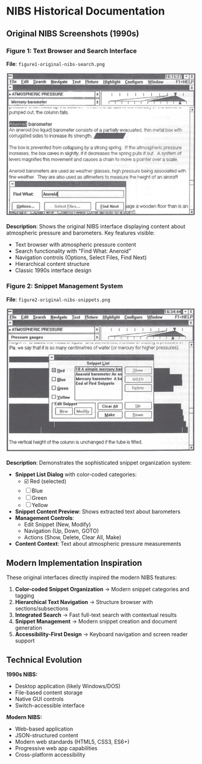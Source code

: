 # NIBS Historical Documentation

## Original NIBS Screenshots (1990s)

### Figure 1: Text Browser and Search Interface
**File**: `figure1-original-nibs-search.png`

![Original NIBS Search Interface](figure1-original-nibs-search.png)

**Description**: Shows the original NIBS interface displaying content about atmospheric pressure and barometers. Key features visible:
- Text browser with atmospheric pressure content
- Search functionality with "Find What: Aneroid" 
- Navigation controls (Options, Select Files, Find Next)
- Hierarchical content structure
- Classic 1990s interface design

### Figure 2: Snippet Management System  
**File**: `figure2-original-nibs-snippets.png`

![Original NIBS Snippet Management](figure2-original-nibs-snippets.png)

**Description**: Demonstrates the sophisticated snippet organization system:
- **Snippet List Dialog** with color-coded categories:
  - ☑️ Red (selected)
  - ☐ Blue  
  - ☐ Green
  - ☐ Yellow
- **Snippet Content Preview**: Shows extracted text about barometers
- **Management Controls**: 
  - Edit Snippet (New, Modify)
  - Navigation (Up, Down, GOTO)
  - Actions (Show, Delete, Clear All, Make)
- **Content Context**: Text about atmospheric pressure measurements

## Modern Implementation Inspiration

These original interfaces directly inspired the modern NIBS features:

1. **Color-coded Snippet Organization** → Modern snippet categories and tagging
2. **Hierarchical Text Navigation** → Structure browser with sections/subsections  
3. **Integrated Search** → Fast full-text search with contextual results
4. **Snippet Management** → Modern snippet creation and document generation
5. **Accessibility-First Design** → Keyboard navigation and screen reader support

## Technical Evolution

**1990s NIBS:**
- Desktop application (likely Windows/DOS)
- File-based content storage
- Native GUI controls
- Switch-accessible interface

**Modern NIBS:**
- Web-based application
- JSON-structured content
- Modern web standards (HTML5, CSS3, ES6+)
- Progressive web app capabilities
- Cross-platform accessibility
